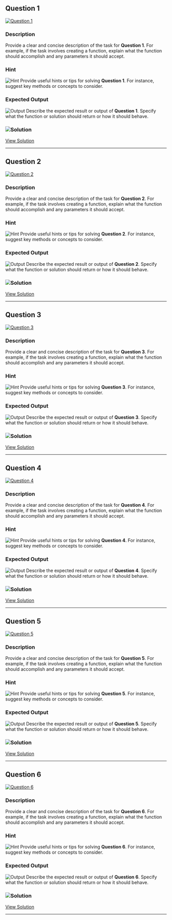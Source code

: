 

  
## Question 1
[![Question 1](https://img.shields.io/badge/Question-1-purple?style=for-the-badge&logoSize=60)]()    


### **Description**
Provide a clear and concise description of the task for **Question 1**. For example, if the task involves creating a function, explain what the function should accomplish and any parameters it should accept.

### **Hint**
![Hint](https://img.shields.io/badge/Hint:-blue) Provide useful hints or tips for solving **Question 1**. For instance, suggest key methods or concepts to consider.

### **Expected Output**
![Output](https://img.shields.io/badge/Output:-blue) Describe the expected result or output of **Question 1**. Specify what the function or solution should return or how it should behave.

### ![Solution](https://img.shields.io/badge/Solution-1f8e00?style=for-the-badge&logo=solution&logoColor=white)
[View Solution](./solutions/Solution1.js)

---





## Question 2
[![Question 2](https://img.shields.io/badge/Question-2-purple?style=for-the-badge&logoSize=60)](https://github.com/alishgosai/Javascript-Exercise-and-Solutions)    


### **Description**
Provide a clear and concise description of the task for **Question 2**. For example, if the task involves creating a function, explain what the function should accomplish and any parameters it should accept.

### **Hint**
![Hint](https://img.shields.io/badge/Hint:-blue) Provide useful hints or tips for solving **Question 2**. For instance, suggest key methods or concepts to consider.

### **Expected Output**
![Output](https://img.shields.io/badge/Output:-blue) Describe the expected result or output of **Question 2**. Specify what the function or solution should return or how it should behave.

### ![Solution](https://img.shields.io/badge/Solution-1f8e00?style=for-the-badge&logo=solution&logoColor=white)
[View Solution](./solutions/Solution2.js)

---





## Question 3
[![Question 3](https://img.shields.io/badge/Question-3-purple?style=for-the-badge&logoSize=60)](https://github.com/alishgosai/Javascript-Exercise-and-Solutions)    


### **Description**
Provide a clear and concise description of the task for **Question 3**. For example, if the task involves creating a function, explain what the function should accomplish and any parameters it should accept.

### **Hint**
![Hint](https://img.shields.io/badge/Hint:-blue) Provide useful hints or tips for solving **Question 3**. For instance, suggest key methods or concepts to consider.

### **Expected Output**
![Output](https://img.shields.io/badge/Output:-blue) Describe the expected result or output of **Question 3**. Specify what the function or solution should return or how it should behave.

### ![Solution](https://img.shields.io/badge/Solution-1f8e00?style=for-the-badge&logo=solution&logoColor=white)
[View Solution](./solutions/Solution3.js)

---





## Question 4
[![Question 4](https://img.shields.io/badge/Question-4-purple?style=for-the-badge&logoSize=60)](https://github.com/alishgosai/Javascript-Exercise-and-Solutions)    


### **Description**
Provide a clear and concise description of the task for **Question 4**. For example, if the task involves creating a function, explain what the function should accomplish and any parameters it should accept.

### **Hint**
![Hint](https://img.shields.io/badge/Hint:-blue) Provide useful hints or tips for solving **Question 4**. For instance, suggest key methods or concepts to consider.

### **Expected Output**
![Output](https://img.shields.io/badge/Output:-blue) Describe the expected result or output of **Question 4**. Specify what the function or solution should return or how it should behave.

### ![Solution](https://img.shields.io/badge/Solution-1f8e00?style=for-the-badge&logo=solution&logoColor=white)
[View Solution](./solutions/Solution4.js)

---





## Question 5
[![Question 5](https://img.shields.io/badge/Question-5-purple?style=for-the-badge&logoSize=60)](https://github.com/alishgosai/Javascript-Exercise-and-Solutions)    


### **Description**
Provide a clear and concise description of the task for **Question 5**. For example, if the task involves creating a function, explain what the function should accomplish and any parameters it should accept.

### **Hint**
![Hint](https://img.shields.io/badge/Hint:-blue) Provide useful hints or tips for solving **Question 5**. For instance, suggest key methods or concepts to consider.

### **Expected Output**
![Output](https://img.shields.io/badge/Output:-blue) Describe the expected result or output of **Question 5**. Specify what the function or solution should return or how it should behave.

### ![Solution](https://img.shields.io/badge/Solution-1f8e00?style=for-the-badge&logo=solution&logoColor=white)
[View Solution](./solutions/Solution5.js)

---





## Question 6
[![Question 6](https://img.shields.io/badge/Question-6-purple?style=for-the-badge&logoSize=60)](https://github.com/alishgosai/Javascript-Exercise-and-Solutions)    


### **Description**
Provide a clear and concise description of the task for **Question 6**. For example, if the task involves creating a function, explain what the function should accomplish and any parameters it should accept.

### **Hint**
![Hint](https://img.shields.io/badge/Hint:-blue) Provide useful hints or tips for solving **Question 6**. For instance, suggest key methods or concepts to consider.

### **Expected Output**
![Output](https://img.shields.io/badge/Output:-blue) Describe the expected result or output of **Question 6**. Specify what the function or solution should return or how it should behave.

### ![Solution](https://img.shields.io/badge/Solution-1f8e00?style=for-the-badge&logo=solution&logoColor=white)
[View Solution](./solutions/Solution6.js)

---

